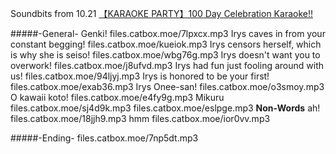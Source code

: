 Soundbits from 10.21 [【KARAOKE PARTY】100 Day Celebration Karaoke!!](https://www.youtube.com/watch?v=ij9XQH-0Hl0)

#####-General-
Genki!
files.catbox.moe/7lpxcx.mp3
Irys caves in from your constant begging!
files.catbox.moe/kueiok.mp3
Irys censors herself, which is why she is seiso!
files.catbox.moe/wbg76g.mp3
Irys doesn't want you to overwork!
files.catbox.moe/j8ufvd.mp3
Irys had fun just fooling around with us!
files.catbox.moe/94ljyj.mp3
Irys is honored to be your first!
files.catbox.moe/exab36.mp3
Irys Onee-san!
files.catbox.moe/o3smoy.mp3
O kawaii koto!
files.catbox.moe/e4fy9g.mp3
Mikuru
files.catbox.moe/sj4d9k.mp3
files.catbox.moe/eslpge.mp3
**Non-Words**
ah!
files.catbox.moe/18jjh9.mp3
hmm
files.catbox.moe/ior0vv.mp3

#####-Ending-
files.catbox.moe/7np5dt.mp3